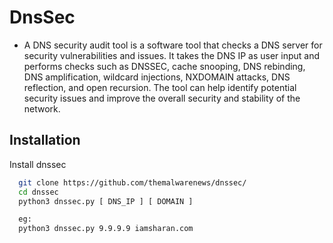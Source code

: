 # DnsSec
- A DNS security audit tool is a software tool that checks a DNS server for security vulnerabilities and issues. It takes the DNS IP as user input and performs checks such as DNSSEC, cache snooping, DNS rebinding, DNS amplification, wildcard injections, NXDOMAIN attacks, DNS reflection, and open recursion. The tool can help identify potential security issues and improve the overall security and stability of the network.


## Installation

Install dnssec

```bash
  git clone https://github.com/themalwarenews/dnssec/
  cd dnssec
  python3 dnssec.py [ DNS_IP ] [ DOMAIN ]

  eg:
  python3 dnssec.py 9.9.9.9 iamsharan.com
```
    
    
